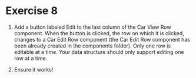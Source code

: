 # Exercise 8

1. Add a button labeled Edit to the last column of the Car View Row component. When the button is clicked, the row on which it is clicked, changes to a Car Edit Row component (the Car Edit Row component has been already created in the components folder). Only one row is editable at a time. Your data structure should only support editing one row at a time.

1. Ensure it works!